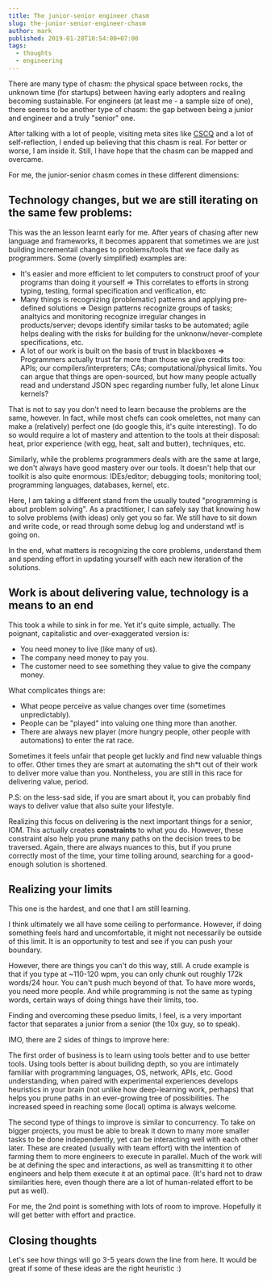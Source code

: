 ```yaml
---
title: The junior-senior engineer chasm
slug: the-junior-senior-engineer-chasm
author: mark
published: 2019-01-28T10:54:00+07:00
tags:
  - thoughts
  - engineering
---
```


There are many type of chasm: the physical space between rocks, the unknown time (for startups)
between having early adopters and realing becoming sustainable.
For engineers (at least me - a sample size of one), there seems to be another type of chasm:
the gap between being a junior and engineer and a truly "senior" one.

After talking with a lot of people, visiting meta sites like [CSCQ](https://www.reddit.com/r/cscareerquestions)
and a lot of self-reflection, I ended up believing that this chasm is real.
For better or worse, I am inside it. Still, I have hope that the chasm can be mapped and overcame.

For me, the junior-senior chasm comes in these different dimensions:

## Technology changes, but we are still iterating on the same few problems:

This was the an lesson learnt early for me. After years of chasing after new language and frameworks,
it becomes apparent that sometimes we are just building incrementail changes to problems/tools that
we face daily as programmers. Some (overly simplified) examples are:

- It's easier and more efficient to let computers to construct proof of your programs than
doing it yourself
  => This correlates to efforts in strong typing, testing, formal specification and verification, etc
- Many things is recognizing (problematic) patterns and applying pre-defined solutions
  => Design patterns recognize groups of tasks; analtyics and monitoring recognize irregular changes
  in products/server; devops identify similar tasks to be automated; agile helps dealing with the
  risks for building for the unknonw/never-complete specifications, etc.
- A lot of our work is built on the basis of trust in blackboxes
  => Programmers actually trust far more than those we give credits too: APIs; our compilers/interpreters;
  CAs; computational/physical limits. You can argue that things are open-sourced, but how many people
  actually read and understand JSON spec regarding number fully, let alone Linux kernels?

That is not to say you don't need to learn because the problems are the same, however.
In fact, while most chefs can cook omelettes, not many can make a (relatively) perfect one
(do google this, it's quite interesting). To do so would require a lot of mastery and attention
to the tools at their disposal: heat, prior experience (with egg, heat, salt and butter),
techniques, etc.

Similarly, while the problems programmers deals with are the same at large, we don't always have
good mastery over our tools. It doesn't help that our toolkit is also quite enormous:
IDEs/editor; debugging tools; monitoring tool; programming languages, databases, kernel, etc.

Here, I am taking a different stand from the usually touted "programming is about problem solving".
As a practitioner, I can safely say that knowing how to solve problems (with ideas) only get you
so far. We still have to sit down and write code, or read through some debug log and understand
wtf is going on.

In the end, what matters is recognizing the core problems, understand them and spending effort
in updating yourself with each new iteration of the solutions.

## Work is about delivering value, technology is a means to an end

This took a while to sink in for me. Yet it's quite simple, actually.
The poignant, capitalistic and over-exaggerated version is:

- You need money to live (like many of us).
- The company need money to pay you.
- The customer need to see something they value to give the company money.

What complicates things are:

- What peope perceive as value changes over time (sometimes unpredictably).
- People can be "played" into valuing one thing more than another.
- There are always new player (more hungry people, other people with automations) to enter the rat race.

Sometimes it feels unfair that people get luckly and find new valuable things to offer.
Other times they are smart at automating the sh\*t out of their work to deliver more value than you.
Nontheless, you are still in this race for delivering value, period.

P.S: on the less-sad side, if you are smart about it, you can probably find ways to deliver value
that also suite your lifestyle.

Realizing this focus on delivering is the next important things for a senior, IOM.
This actually creates **constraints** to what you do.
However, these constraint also help you prune many paths on the decision trees to be traversed.
Again, there are always nuances to this, but if you prune correctly most of the time, your time
toiling around, searching for a good-enough solution is shortened.

## Realizing your limits

This one is the hardest, and one that I am still learning.

I think ultimately we all have some ceiling to performance.
However, if doing something feels hard and uncomfortable, it might not necessarily be outside
of this limit. It is an opportunity to test and see if you can push your boundary.

However, there are things you can't do this way, still. A crude example is that if you type at
~110-120 wpm, you can only chunk out roughly 172k words/24 hour. You can't push much beyond of that.
To have more words, you need more people. And while programming is not the same as typing words,
certain ways of doing things have their limits, too.

Finding and overcoming these pseduo limits, I feel, is a very important factor that separates
a junior from a senior (the 10x guy, so to speak).

IMO, there are 2 sides of things to improve here:

The first order of business is to learn using tools better and to use better tools.
Using tools better is about builidng depth, so you are intimately familiar with programming languages,
OS, network, APIs, etc. Good understanding, when paired with experimental experiences develops
heuristics in your brain (not unlike how deep-learning work, perhaps) that helps you prune paths
in an ever-growing tree of possibilities. The increased speed in reaching some (local) optima is
always welcome.

The second type of things to improve is similar to concurrency. To take on bigger projects, you
must be able to break it down to many more smaller tasks to be done independently, yet
can be interacting well with each other later. These are created (usually with team effort)
with the intention of farming them to more engineers to execute in parallel. Much of the work
will be at defining the spec and interactions, as well as transmitting it to other engineers
and help them execute it at an optimal pace. (It's hard not to draw similarities here, even though
there are a lot of human-related effort to be put as well).

For me, the 2nd point is something with lots of room to improve. Hopefully it will get better
with effort and practice.

## Closing thoughts

Let's see how things will go 3-5 years down the line from here. It would be great if some of these
ideas are the right heuristic :)
